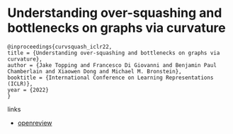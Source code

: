 # Understanding over-squashing and bottlenecks on graphs via curvature

```
@inproceedings{curvsquash_iclr22,
title = {Understanding over-squashing and bottlenecks on graphs via curvature},
author = {Jake Topping and Francesco Di Giovanni and Benjamin Paul Chamberlain and Xiaowen Dong and Michael M. Bronstein},
booktitle = {International Conference on Learning Representations (ICLR)},
year = {2022}
}
```

links
- [openreview](https://openreview.net/forum?id=7UmjRGzp-A)
